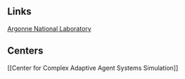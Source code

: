 ## Links
[Argonne National Laboratory](https://www.anl.gov/)
## Centers
[[Center for Complex Adaptive Agent Systems Simulation]]

